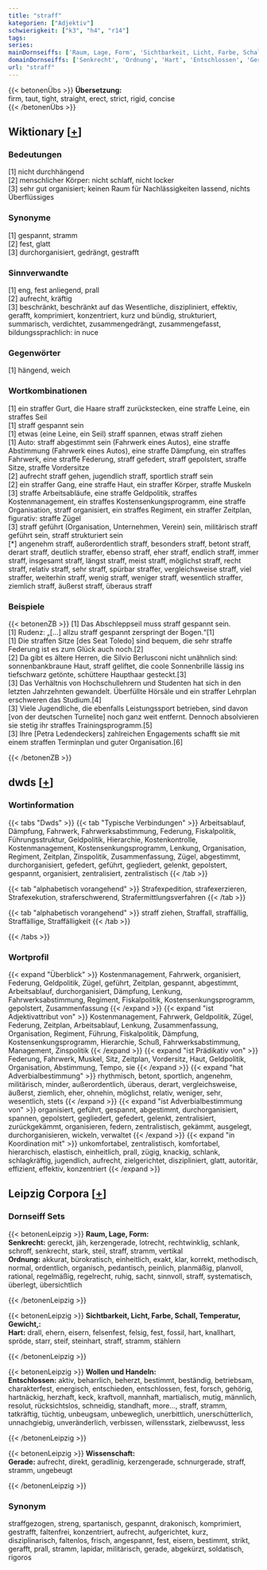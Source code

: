 ```yaml
---
title: "straff"
kategorien: ["Adjektiv"]
schwierigkeit: ["k3", "h4", "r14"]
tags:
series:
mainDornseiffs: ['Raum, Lage, Form', 'Sichtbarkeit, Licht, Farbe, Schall, Temperatur, Gewicht,', 'Wollen und Handeln', 'Wissenschaft']
domainDornseiffs: ['Senkrecht', 'Ordnung', 'Hart', 'Entschlossen', 'Gerade']
url: "straff"
---
```


{{< betonenÜbs >}}
**Übersetzung:**  
firm, taut, tight, straight, erect, strict, rigid, concise  
{{< /betonenÜbs >}}

## Wiktionary [[+](https://de.wiktionary.org/wiki/straff)]

### Bedeutungen
[1] nicht durchhängend  
[2] menschlicher Körper: nicht schlaff, nicht locker  
[3] sehr gut organisiert; keinen Raum für Nachlässigkeiten lassend, nichts Überflüssiges  

### Synonyme
[1] gespannt, stramm  
[2] fest, glatt  
[3] durchorganisiert, gedrängt, gestrafft  

### Sinnverwandte
[1] eng, fest anliegend, prall  
[2] aufrecht, kräftig  
[3] beschränkt, beschränkt auf das Wesentliche, diszipliniert, effektiv, gerafft, komprimiert, konzentriert, kurz und bündig, strukturiert, summarisch, verdichtet, zusammengedrängt, zusammengefasst, bildungssprachlich: in nuce  

### Gegenwörter
[1] hängend, weich  

### Wortkombinationen
[1] ein straffer Gurt, die Haare straff zurückstecken, eine straffe Leine, ein straffes Seil  
[1] straff gespannt sein  
[1] etwas (eine Leine, ein Seil) straff spannen, etwas straff ziehen  
[1] Auto: straff abgestimmt sein (Fahrwerk eines Autos), eine straffe Abstimmung (Fahrwerk eines Autos), eine straffe Dämpfung, ein straffes Fahrwerk, eine straffe Federung, straff gefedert, straff gepolstert, straffe Sitze, straffe Vordersitze  
[2] aufrecht straff gehen, jugendlich straff, sportlich straff sein  
[2] ein straffer Gang, eine straffe Haut, ein straffer Körper, straffe Muskeln  
[3] straffe Arbeitsabläufe, eine straffe Geldpolitik, straffes Kostenmanagement, ein straffes Kostensenkungsprogramm, eine straffe Organisation, straff organisiert, ein straffes Regiment, ein straffer Zeitplan, figurativ: straffe Zügel  
[3] straff geführt (Organisation, Unternehmen, Verein) sein, militärisch straff geführt sein, straff strukturiert sein  
[*] angenehm straff, außerordentlich straff, besonders straff, betont straff, derart straff, deutlich straffer, ebenso straff, eher straff, endlich straff, immer straff, insgesamt straff, längst straff, meist straff, möglichst straff, recht straff, relativ straff, sehr straff, spürbar straffer, vergleichsweise straff, viel straffer, weiterhin straff, wenig straff, weniger straff, wesentlich straffer, ziemlich straff, äußerst straff, überaus straff  

### Beispiele
{{< betonenZB >}}
[1] Das Abschleppseil muss straff gespannt sein.  
[1] Rudenz: „[…] allzu straff gespannt zerspringt der Bogen.“[1]  
[1] Die straffen Sitze [des Seat Toledo] sind bequem, die sehr straffe Federung ist es zum Glück auch noch.[2]  
[2] Da gibt es ältere Herren, die Silvio Berlusconi nicht unähnlich sind: sonnenbankbraune Haut, straff geliftet, die coole Sonnenbrille lässig ins tiefschwarz getönte, schüttere Haupthaar gesteckt.[3]  
[3] Das Verhältnis von Hochschullehrern und Studenten hat sich in den letzten Jahrzehnten gewandelt. Überfüllte Hörsäle und ein straffer Lehrplan erschweren das Studium.[4]  
[3] Viele Jugendliche, die ebenfalls Leistungssport betrieben, sind davon [von der deutschen Turnelite] noch ganz weit entfernt. Dennoch absolvieren sie stetig ihr straffes Trainingsprogramm.[5]  
[3] Ihre [Petra Ledendeckers] zahlreichen Engagements schafft sie mit einem straffen Terminplan und guter Organisation.[6]  

{{< /betonenZB >}}


## dwds [[+](https://www.dwds.de/wb/straff)]

### Wortinformation
{{< tabs "Dwds" >}}
{{< tab "Typische Verbindungen" >}}
Arbeitsablauf, Dämpfung, Fahrwerk, Fahrwerksabstimmung, Federung, Fiskalpolitik, Führungsstruktur, Geldpolitik, Hierarchie, Kostenkontrolle, Kostenmanagement, Kostensenkungsprogramm, Lenkung, Organisation, Regiment, Zeitplan, Zinspolitik, Zusammenfassung, Zügel, abgestimmt, durchorganisiert, gefedert, geführt, gegliedert, gelenkt, gepolstert, gespannt, organisiert, zentralisiert, zentralistisch
{{< /tab >}}

{{< tab "alphabetisch vorangehend" >}}
Strafexpedition, strafexerzieren, Strafexekution, straferschwerend, Strafermittlungsverfahren
{{< /tab >}}

{{< tab "alphabetisch vorangehend" >}}
straff ziehen, Straffall, straffällig, Straffällige, Straffälligkeit
{{< /tab >}}

{{< /tabs >}}

### Wortprofil
{{< expand "Überblick" >}} Kostenmanagement, Fahrwerk, organisiert, Federung, Geldpolitik, Zügel, geführt, Zeitplan, gespannt, abgestimmt, Arbeitsablauf, durchorganisiert, Dämpfung, Lenkung, Fahrwerksabstimmung, Regiment, Fiskalpolitik, Kostensenkungsprogramm, gepolstert, Zusammenfassung {{< /expand >}}
{{< expand "ist Adjektivattribut von" >}} Kostenmanagement, Fahrwerk, Geldpolitik, Zügel, Federung, Zeitplan, Arbeitsablauf, Lenkung, Zusammenfassung, Organisation, Regiment, Führung, Fiskalpolitik, Dämpfung, Kostensenkungsprogramm, Hierarchie, Schuß, Fahrwerksabstimmung, Management, Zinspolitik {{< /expand >}}
{{< expand "ist Prädikativ von" >}} Federung, Fahrwerk, Muskel, Sitz, Zeitplan, Vordersitz, Haut, Geldpolitik, Organisation, Abstimmung, Tempo, sie {{< /expand >}}
{{< expand "hat Adverbialbestimmung" >}} rhythmisch, betont, sportlich, angenehm, militärisch, minder, außerordentlich, überaus, derart, vergleichsweise, äußerst, ziemlich, eher, ohnehin, möglichst, relativ, weniger, sehr, wesentlich, stets {{< /expand >}}
{{< expand "ist Adverbialbestimmung von" >}} organisiert, geführt, gespannt, abgestimmt, durchorganisiert, spannen, gepolstert, gegliedert, gefedert, gelenkt, zentralisiert, zurückgekämmt, organisieren, federn, zentralistisch, gekämmt, ausgelegt, durchorganisieren, wickeln, verwaltet {{< /expand >}}
{{< expand "in Koordination mit" >}} unkomfortabel, zentralistisch, komfortabel, hierarchisch, elastisch, einheitlich, prall, zügig, knackig, schlank, schlagkräftig, jugendlich, aufrecht, zielgerichtet, diszipliniert, glatt, autoritär, effizient, effektiv, konzentriert {{< /expand >}}

## Leipzig Corpora [[+](https://corpora.uni-leipzig.de/en/res?word=straff&corpusId=deu_newscrawl-public_2018)]

### Dornseiff Sets
{{< betonenLeipzig >}}
**Raum, Lage, Form:**  
**Senkrecht:** gereckt, jäh, kerzengerade, lotrecht, rechtwinklig, schlank, schroff, senkrecht, stark, steil, straff, stramm, vertikal  
**Ordnung:** akkurat, bürokratisch, einheitlich, exakt, klar, korrekt, methodisch, normal, ordentlich, organisch, pedantisch, peinlich, planmäßig, planvoll, rational, regelmäßig, regelrecht, ruhig, sacht, sinnvoll, straff, systematisch, überlegt, übersichtlich  

{{< /betonenLeipzig >}}


{{< betonenLeipzig >}}
**Sichtbarkeit, Licht, Farbe, Schall, Temperatur, Gewicht,:**  
**Hart:** drall, ehern, eisern, felsenfest, felsig, fest, fossil, hart, knallhart, spröde, starr, steif, steinhart, straff, stramm, stählern  

{{< /betonenLeipzig >}}


{{< betonenLeipzig >}}
**Wollen und Handeln:**  
**Entschlossen:** aktiv, beharrlich, beherzt, bestimmt, beständig, betriebsam, charakterfest, energisch, entschieden, entschlossen, fest, forsch, gehörig, hartnäckig, herzhaft, keck, kraftvoll, mannhaft, martialisch, mutig, männlich, resolut, rücksichtslos, schneidig, standhaft, more..., straff, stramm, tatkräftig, tüchtig, unbeugsam, unbeweglich, unerbittlich, unerschütterlich, unnachgiebig, unveränderlich, verbissen, willensstark, zielbewusst, less  

{{< /betonenLeipzig >}}


{{< betonenLeipzig >}}
**Wissenschaft:**  
**Gerade:** aufrecht, direkt, geradlinig, kerzengerade, schnurgerade, straff, stramm, ungebeugt  

{{< /betonenLeipzig >}}

### Synonym
straffgezogen, streng, spartanisch, gespannt, drakonisch, komprimiert, gestrafft, faltenfrei, konzentriert, aufrecht, aufgerichtet, kurz, disziplinarisch, faltenlos, frisch, angespannt, fest, eisern, bestimmt, strikt, gerafft, prall, stramm, lapidar, militärisch, gerade, abgekürzt, soldatisch, rigoros

